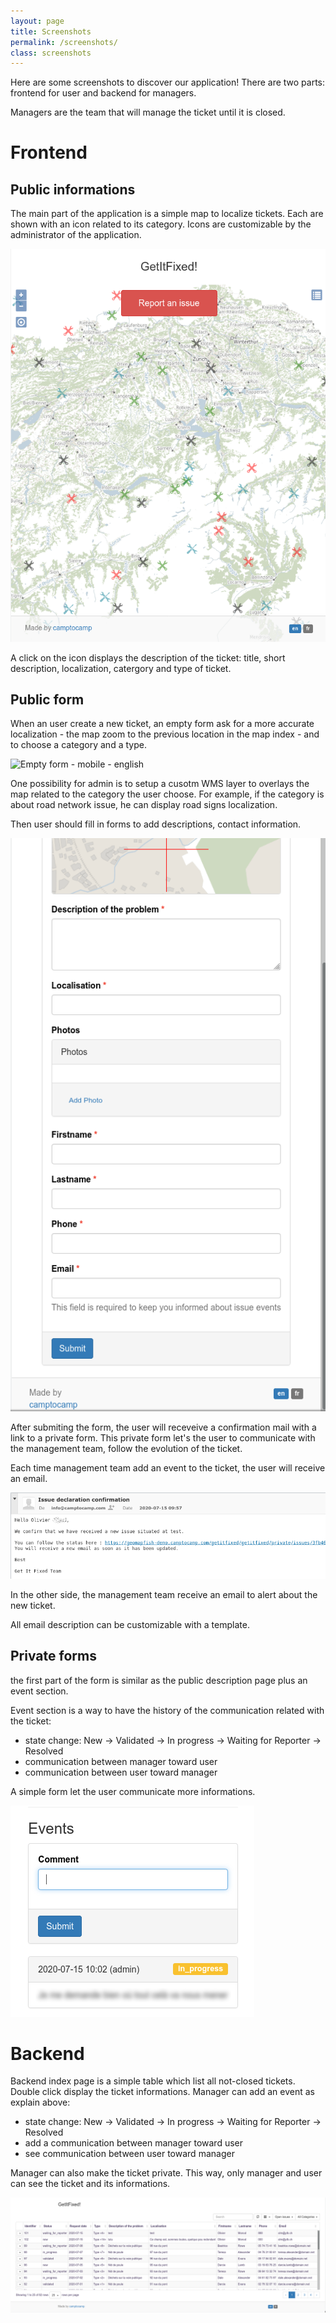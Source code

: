 ```yaml
---
layout: page
title: Screenshots 
permalink: /screenshots/
class: screenshots
---
```


Here are some screenshots to discover our application! There are two parts:
frontend for user and backend for managers.

Managers are the team that will manage the ticket until it is closed.

# Frontend

## Public informations

The main part of the application is a simple map to localize tickets. Each are
shown with an icon related to its category. Icons are customizable by the
administrator of the application.

![First page for user - mobile - English](../img/screenshots/getitfixed_mobile_index_en.png)

A click on the icon displays the description of the ticket: title, short
description, localization, catergory and type of ticket.

## Public form

When an user create a new ticket, an empty form ask for a more accurate
localization - the map zoom to the previous location in the map index - and to
choose a category and a type.

![Empty form - mobile - english](../img/screenshots/getitfixed_mobile_emptyform_en.png.png)

One possibility for admin is to setup a cusotm WMS layer to overlays the map
related to the category the user choose. For example, if the category is about
road network issue, he can display road signs localization.

Then user should fill in forms to add descriptions, contact information.

![Description of the ticket](../img/screenshots/getitfixed_mobile_emptyform_description_en.png)

After submiting the form, the user will receveive a confirmation mail with
a link to a private form. This private form let's the user to communicate with
the management team, follow the evolution of the ticket.

Each time management team add an event to the ticket, the user will receive an
email.

![Email to the user - En](../img/screenshots/getitfixed_mobile_mail_user_en.png)

In the other side, the management team receive an email to alert about the new
ticket.

All email description can be customizable with a template.

## Private forms

the first part of the form is similar as the public description page plus an
event section.

Event section is a way to have the history of the communication related with
the ticket:
* state change: New -> Validated -> In progress -> Waiting for Reporter ->
  Resolved
* communication between manager toward user
* communication between user toward manager

A simple form let the user communicate more informations.

![Event form - Mobile - English](../img/screenshots/getitfixed_mobile_events.png)

# Backend

Backend index page is a simple table which list all not-closed tickets. Double
click display the ticket informations. Manager can add an event as explain
above:
* state change: New -> Validated -> In progress -> Waiting for Reporter ->
  Resolved
* add a communication between manager toward user
* see communication between user toward manager

Manager can also make the ticket private. This way, only manager and user can
see the ticket and its informations.

![Admin index page - Desktop - English](../img/screenshots/getitfixed_admin_index.png)



